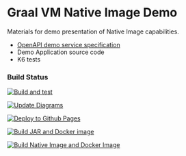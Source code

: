 # Graal VM Native Image Demo

Materials for demo presentation of Native Image capabilities.

- [OpenAPI demo service specification](https://latusikl.github.io/native-image-demo/)
- Demo Application source code
- K6 tests

### Build Status

[![Build and test](https://github.com/latusikl/native-image-demo/actions/workflows/build-test-gradle-jar.yaml/badge.svg?branch=develop)](https://github.com/latusikl/native-image-demo/actions/workflows/build-test-gradle-jar.yaml)

[![Update Diagrams](https://github.com/latusikl/native-image-demo/actions/workflows/diagram-update.yaml/badge.svg?branch=develop)](https://github.com/latusikl/native-image-demo/actions/workflows/diagram-update.yaml)

[![Deploy to Github Pages](https://github.com/latusikl/native-image-demo/actions/workflows/deploy-page.yaml/badge.svg?branch=develop)](https://github.com/latusikl/native-image-demo/actions/workflows/deploy-page.yaml)

[![Build JAR and Docker image](https://github.com/latusikl/native-image-demo/actions/workflows/build-and-publish-jar.yaml/badge.svg?branch=develop)](https://github.com/latusikl/native-image-demo/actions/workflows/build-and-publish-jar.yaml)

[![Build Native Image and Docker Image](https://github.com/latusikl/native-image-demo/actions/workflows/build-and-publish-native.yaml/badge.svg?branch=develop)](https://github.com/latusikl/native-image-demo/actions/workflows/build-and-publish-native.yaml)
